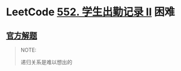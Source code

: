 # LeetCode [552. 学生出勤记录 II](https://leetcode-cn.com/problems/student-attendance-record-ii/) 困难



## [官方解题](https://leetcode-cn.com/problems/student-attendance-record-ii/solution/xue-sheng-chu-qin-ji-lu-ii-by-leetcode/)

> NOTE: 
>
> 递归关系是难以想出的
